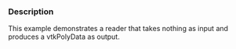 ### Description

This example demonstrates a reader that takes nothing as input and produces a vtkPolyData as output.
